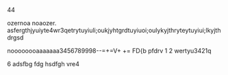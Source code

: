 

44




ozernoa  noaozer. asfergthjyuiyte4wr3qetrytuyiuli;oukjyhtgrdtuyiuoi;oulykyjthryteytuyiui;lkyjthdrgsd

noooooooaaaaaaa3456789998--=+=V+ += FD{b pfdrv 1 2 wertyu3421q



6
adsfbg
fdg
hsdfgh
vre4
